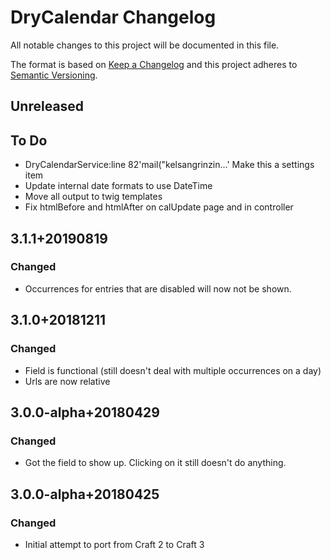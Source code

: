 # DryCalendar Changelog

All notable changes to this project will be documented in this file.

The format is based on [Keep a Changelog](http://keepachangelog.com/) and this project adheres to [Semantic Versioning](http://semver.org/).

## Unreleased

## To Do
- DryCalendarService:line 82'mail("kelsangrinzin...'
  Make this a settings item
- Update internal date formats to use DateTime
- Move all output to twig templates
- Fix htmlBefore and htmlAfter on calUpdate page and in controller

## 3.1.1+20190819
### Changed
- Occurrences for entries that are disabled will now not be shown.

## 3.1.0+20181211
### Changed
- Field is functional (still doesn't deal with multiple occurrences on a day)
- Urls are now relative

## 3.0.0-alpha+20180429
### Changed
- Got the field to show up. Clicking on it still doesn't do anything.

## 3.0.0-alpha+20180425
### Changed
- Initial attempt to port from Craft 2 to Craft 3
